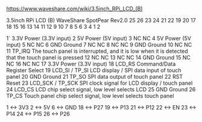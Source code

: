 <https://www.waveshare.com/wiki/3.5inch_RPi_LCD_(B)>

3.5inch RPi LCD (B)
WaveShare
SpotPear
Rev2.0
             25 26
             23 24
             21 22
             19 20
             17 18
             15 16
             13 14
             11 12
              9 10
              7 8
              5 6
              3 4
              1 2


1` 	3.3V 	Power (3.3V input)
2 	5V 	Power (5V input)
3 	NC 	NC
4 	5V 	Power (5V input)
5 	NC 	NC
6 	GND 	Ground
7 	NC 	NC
8 	NC 	NC
9 	GND 	Ground
10 	NC 	NC
11 	TP_IRQ 	The touch panel is interrupted, and it is low when it is detected that the touch panel is pressed
12 	NC 	NC
13 	NC 	NC
14 	GND 	Ground
15 	NC 	NC
16 	NC 	NC
17 	3.3V 	Power (3.3V input)
18 	LCD_RS 	Command/Data Register Select
19 	LCD_SI / TP_SI 	LCD display / SPI data input of touch panel
20 	GND 	Ground
21 	TP_SO 	SPI data output of touch panel
22 	RST 	Reset
23 	LCD_SCK / TP_SCK 	SPI clock signal for LCD display / touch panel
24 	LCD_CS 	LCD chip select signal, low level selects LCD
25 	GND 	Ground
26 	TP_CS 	Touch panel chip select signal, low level selects touch panel

1  <-> 3V3
2  <-> 5V
6  <-> GND
18 <-> P27
19 <-> P13
21 <-> P12
22 <-> EN
23 <-> P14
24 <-> P15
26 <-> P26
